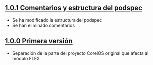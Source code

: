 ## [1.0.1 Comentarios y estructura del podspec](https://git.sdos.es/ios/SDOSFLEX/tree/v1.0.1)

- Se ha modificado la estructura del podspec
- Se han eliminado comentarios

## [1.0.0 Primera versión](http://git.sdos.es/ios/SDOSFLEX/tree/v1.0.0)

- Separación de la parte del proyecto CoreiOS original que afecta al módulo FLEX
